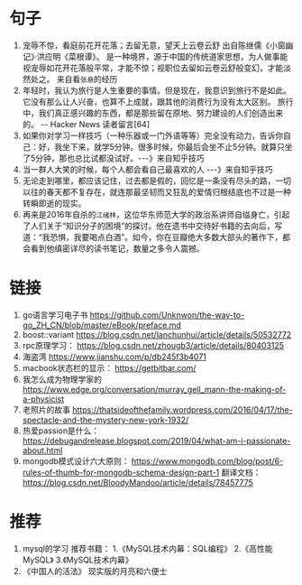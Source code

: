 # 句子
1. 宠辱不惊，看庭前花开花落；去留无意，望天上云卷云舒 出自陈继儒《小窗幽记》·洪应明《菜根谭》。 
是一种境界，源于中国的传统道家思想，为人做事能视宠辱如花开花落般平常，才能不惊；视职位去留如云卷云舒般变幻，才能淡然处之。  来自看`张悬`的经历
2. 年轻时，我认为旅行是人生重要的事情。但是现在，我意识到旅行不是如此。它没有那么让人兴奋，也算不上成就，跟其他的消费行为没有太大区别。
旅行中，我们真正感兴趣的东西，都是那些留在原地、努力建设的人们创造出来的。
-- Hacker News 读者留言[64]
3. 如果你对学习一样技巧（一种乐器或一门外语等等）完全没有动力，告诉你自己：好，我坐下来，就学5分钟。很多时候，你最后会坐不止5分钟。就算只坐了5分钟，那也总比试都没试好。---》来自知乎技巧
4. 当一群人大笑的时候，每个人都会看自己最喜欢的人  ---》来自知乎技巧
5. 无论走到哪里，都应该记住，过去都是假的，回忆是一条没有尽头的路，一切以往的春天都不复存在，就连那最坚韧而又狂乱的爱情归根结底也不过是一种转瞬即逝的现实。
6. 再来是2016年自杀的`江绪林`，这位华东师范大学的政治系讲师自缢身亡，引起了人们关于“知识分子的困境”的探讨。他在遗书中交待好书籍的去向后，写道：“我恐惧，我要喝点白酒”。如今，你在豆瓣绝大多数大部头的著作下，都会看到他缜密详尽的读书笔记，数量之多令人震撼。


# 链接
1. go语言学习电子书 https://github.com/Unknwon/the-way-to-go_ZH_CN/blob/master/eBook/preface.md 
2. boost::variant https://blog.csdn.net/lanchunhui/article/details/50532772  
3. rpc原理学习： https://blog.csdn.net/zhougb3/article/details/80403125   
4. 海盗湾 https://www.jianshu.com/p/db245f3b4071  
5. macbook状态栏的显示： https://getbitbar.com/
6. 我怎么成为物理学家的 https://www.edge.org/conversation/murray_gell_mann-the-making-of-a-physicist
7. 老照片的故事 https://thatsideofthefamily.wordpress.com/2016/04/17/the-spectacle-and-the-mystery-new-york-1932/  
8. 热爱passion是什么： https://debugandrelease.blogspot.com/2019/04/what-am-i-passionate-about.html  
9. mongodb模式设计六大原则： https://www.mongodb.com/blog/post/6-rules-of-thumb-for-mongodb-schema-design-part-1   翻译文档：https://blog.csdn.net/BloodyMandoo/article/details/78457775

# 推荐
1. mysql的学习
 推荐书籍：
 1.《MySQL技术内幕：SQL编程》
 2.《高性能MySQL》
 3.《MySQL技术内幕》
2. 《中国人的活法》 现实版的月亮和六便士


